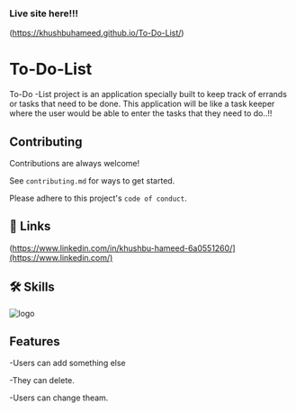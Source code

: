 
### Live site here!!!
(https://khushbuhameed.github.io/To-Do-List/)

# To-Do-List

To-Do -List project is an application specially built to keep track of
errands or tasks that need to be done. This application will be like a
task keeper where the user would be able to enter the tasks that
they need to do..!!






## Contributing

Contributions are always welcome!

See `contributing.md` for ways to get started.

Please adhere to this project's `code of conduct`.


## 🔗 Links

(https://www.linkedin.com/in/khushbu-hameed-6a0551260/](https://www.linkedin.com/)

## 🛠 Skills

![logo](https://e7.pngegg.com/pngimages/251/335/png-clipart-website-development-html-cascading-style-sheets-javascript-css3-html-logo-web-design-text-thumbnail.png)


## Features

-Users can add something else

-They can delete.

-Users can change theam.

